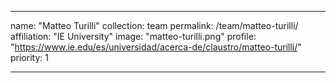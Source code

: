 ---

name: "Matteo Turilli"
collection: team
permalink: /team/matteo-turilli/
affiliation: "IE University"
image: "matteo-turilli.png"
profile: "https://www.ie.edu/es/universidad/acerca-de/claustro/matteo-turilli/"
priority: 1

---